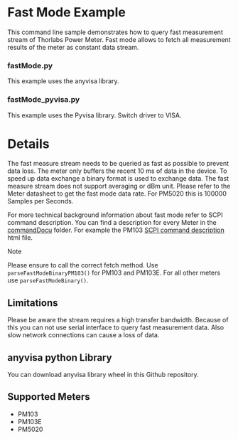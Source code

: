 # Fast Mode Example
This command line sample demonstrates how to query fast measurement stream of Thorlabs Power Meter. 
Fast mode allows to fetch all measurement results of the meter as constant data stream. 
### fastMode.py
This example uses the anyvisa library.
### fastMode_pyvisa.py
This example uses the Pyvisa library. Switch driver to VISA.

# Details 

The fast measure stream needs to be queried as fast as possible to prevent data loss. The meter 
only buffers the recent 10 ms of data in the device. To speed up data exchange a binary format 
is used to exchange data. The fast measure stream does not support averaging or dBm unit. 
Please refer to the Meter datasheet to get the fast mode data rate. For PM5020 this is 100000 
Samples per Seconds. 

For more technical background information about fast mode refer to SCPI command description. You can find a description for every Meter in the  [commandDocu](../commandDocu) folder. For example the PM103 [SCPI command description](https://htmlpreview.github.io/?https://github.com/Selanarixx/Light_Analysis_Examples/blob/develop/Python/Thorlabs%20PMxxx%20Power%20Meters/scpi/commandDocu/pm103.html) html file.

> [!NOTE]  
> Please ensure to call the correct fetch method. Use ```parseFastModeBinaryPM103()``` for PM103 and PM103E. For all other meters use ```parseFastModeBinary()```.

## Limitations
Please be aware the stream requires a high transfer bandwidth. Because of this you can not use 
serial interface to query fast measurement data. Also slow network connections can cause a 
loss of data. 

## anyvisa python Library
You can download anyvisa library wheel in this Github repository. 

## Supported Meters
- PM103
- PM103E
- PM5020
